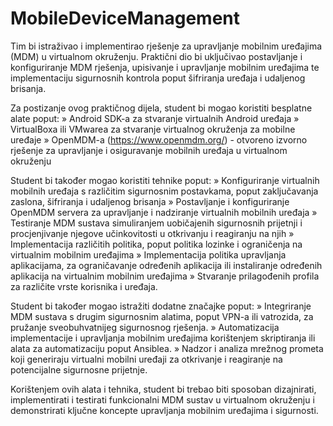 # MobileDeviceManagement

Tim bi istraživao i implementirao rješenje za upravljanje mobilnim uređajima (MDM) u virtualnom okruženju. Praktični dio bi uključivao postavljanje i konfiguriranje MDM rješenja, upisivanje i upravljanje mobilnim uređajima te implementaciju sigurnosnih kontrola poput šifriranja uređaja i udaljenog brisanja.

Za postizanje ovog praktičnog dijela, student bi mogao koristiti besplatne alate poput:
»	Android SDK-a za stvaranje virtualnih Android uređaja
»	VirtualBoxa ili VMwarea za stvaranje virtualnog okruženja za mobilne uređaje
»	OpenMDM-a (https://www.openmdm.org/) - otvoreno izvorno rješenje za upravljanje i osiguravanje mobilnih uređaja u virtualnom okruženju

Student bi također mogao koristiti tehnike poput:
»	Konfiguriranje virtualnih mobilnih uređaja s različitim sigurnosnim postavkama, poput zaključavanja zaslona, šifriranja i udaljenog brisanja
»	Postavljanje i konfiguriranje OpenMDM servera za upravljanje i nadziranje virtualnih mobilnih uređaja
»	Testiranje MDM sustava simuliranjem uobičajenih sigurnosnih prijetnji i procjenjivanje njegove učinkovitosti u otkrivanju i reagiranju na njih
»	Implementacija različitih politika, poput politika lozinke i ograničenja na virtualnim mobilnim uređajima
»	Implementacija politika upravljanja aplikacijama, za ograničavanje određenih aplikacija ili instaliranje određenih aplikacija na virtualnim mobilnim uređajima
»	Stvaranje prilagođenih profila za različite vrste korisnika i uređaja.

Student bi također mogao istražiti dodatne značajke poput:
»	Integriranje MDM sustava s drugim sigurnosnim alatima, poput VPN-a ili vatrozida, za pružanje sveobuhvatnijeg sigurnosnog rješenja.
»	Automatizacija implementacije i upravljanja mobilnim uređajima korištenjem skriptiranja ili alata za automatizaciju poput Ansiblea.
»	Nadzor i analiza mrežnog prometa koji generiraju virtualni mobilni uređaji za otkrivanje i reagiranje na potencijalne sigurnosne prijetnje.

Korištenjem ovih alata i tehnika, student bi trebao biti sposoban dizajnirati, implementirati i testirati funkcionalni MDM sustav u virtualnom okruženju i demonstrirati ključne koncepte upravljanja mobilnim uređajima i sigurnosti.
